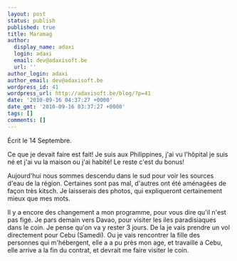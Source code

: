 ```yaml
---
layout: post
status: publish
published: true
title: Maramag
author:
  display_name: adaxi
  login: adaxi
  email: dev@adaxisoft.be
  url: ''
author_login: adaxi
author_email: dev@adaxisoft.be
wordpress_id: 41
wordpress_url: http://adaxisoft.be/blog/?p=41
date: '2010-09-16 04:37:27 +0000'
date_gmt: '2010-09-16 03:37:27 +0000'
tags: []
comments: []
---
```

Écrit le 14 Septembre.

Ce que je devait faire est fait! Je suis aux Philippines, j'ai vu l'hôpital je suis né et j'ai vu la maison ou j'ai habité! Le reste c'est du bonus!

Aujourd'hui nous sommes descendu dans le sud pour voir les sources d'eau de la région. Certaines sont pas mal, d'autres ont été aménagées de façon très kitsch. Je laisserais des photos, qui expliqueront certainement mieux que mes mots.

Il y a encore des changement a mon programme, pour vous dire qu'il n'est pas figé. Je pars demain vers Davao, pour visiter les iles paradisiaques dans le coin. Je pense qu'on va y rester 3 jours. De la je vais prendre un vol directement pour Cebu (Samedi). Ou je vais rencontrer la fille des personnes qui m'hébergent, elle a a pu près mon age, et travaille a Cebu, elle arrive a la fin du contrat, et devrait me faire visiter le coin.
